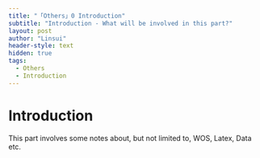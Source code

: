 ```yaml
---
title: "「Others」0 Introduction"
subtitle: "Introduction - What will be involved in this part?"
layout: post
author: "Linsui"
header-style: text
hidden: true
tags:
  - Others
  - Introduction
---
```


# Introduction

This part involves some notes about, but not limited to, WOS, Latex, Data etc.